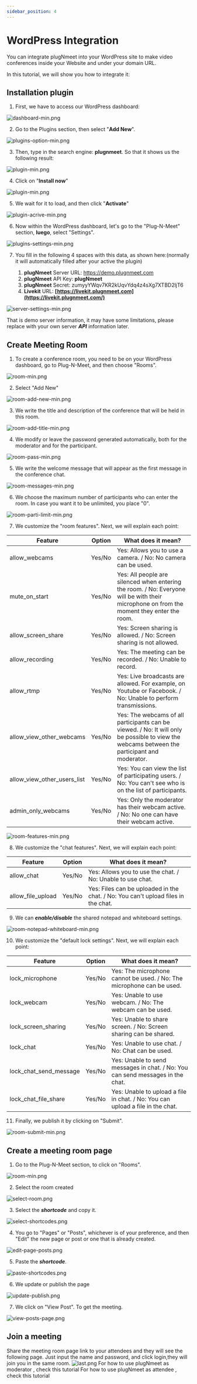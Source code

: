 ```yaml
---
sidebar_position: 4
---
```


# WordPress Integration

You can integrate plugNmeet into your WordPress site to make video conferences inside your Website and under your domain URL.

In this tutorial, we will show you how to integrate it:

## Installation plugin

1. First, we have to access our WordPress dashboard:

![dashboard-min.png](/img/wordpress/dashboard-min.png)

2. Go to the Plugins section, then select "**Add New**".

![plugins-option-min.png](/img/wordpress/plugins-option-min.png)

3. Then, type in the search engine: **plugnmeet**. So that it shows us the following result:

![plugin-min.png](/img/wordpress/plugin-min.png)

4. Click on "**Install now**"

![plugin-min.png](/img/wordpress/plugin-min.png)

5. We wait for it to load, and then click "**Activate**"

![plugin-acrive-min.png](/img/wordpress/plugin-acrive-min.png)

6. Now within the WordPress dashboard, let's go to the "Plug-N-Meet" section, **luego**, select "Settings".

![plugins-settings-min.png](/img/wordpress/plugins-settings-min.png)

7. You fill in the following 4 spaces with this data, as shown here:(normally it will automatically filled after your active the plugin)

   1. **plugNmeet** Server URL: https://demo.plugnmeet.com
   2. **plugNmeet** API Key: **plugNmeet**
   3. **plugNmeet** Secret: zumyyYWqv7KR2kUqvYdq4z4sXg7XTBD2ljT6
   4. **Livekit** URL: **[https://livekit.plugnmeet.com](https://livekit.plugnmeet.com/)**

![server-settings-min.png](/img/wordpress/server-settings-min.png)

That is demo server information, it may have some limitations, please replace with your own server **_API_** information later.

## Create Meeting Room

1. To create a conference room, you need to be on your WordPress dashboard, go to Plug-N-Meet, and then choose "Rooms".

![room-min.png](/img/wordpress/room-min.png)

2. Select "Add New"

![room-add-new-min.png](/img/wordpress/room-add-new-min.png)

3. We write the title and description of the conference that will be held in this room.

![room-add-title-min.png](/img/wordpress/room-add-title-min.png)

4. We modify or leave the password generated automatically, both for the moderator and for the participant.

![room-pass-min.png](/img/wordpress/room-pass-min.png)

5. We write the welcome message that will appear as the first message in the conference chat.

![room-messages-min.png](/img/wordpress/room-messages-min.png)

6. We choose the maximum number of participants who can enter the room. In case you want it to be unlimited, you place "0".

![room-parti-limit-min.png](/img/wordpress/room-parti-limit-min.png)

7. We customize the "room features". Next, we will explain each point:

| Feature                     | Option | What does it mean?                                                                                                                            |
| --------------------------- | ------ | --------------------------------------------------------------------------------------------------------------------------------------------- |
| allow_webcams               | Yes/No | Yes: Allows you to use a camera. / No: No camera can be used.                                                                                 |
| mute_on_start               | Yes/No | Yes: All people are silenced when entering the room. / No: Everyone will be with their microphone on from the moment they enter the room.     |
| allow_screen_share          | Yes/No | Yes: Screen sharing is allowed. / No: Screen sharing is not allowed.                                                                          |
| allow_recording             | Yes/No | Yes: The meeting can be recorded. / No: Unable to record.                                                                                     |
| allow_rtmp                  | Yes/No | Yes: Live broadcasts are allowed. For example, on Youtube or Facebook. / No: Unable to perform transmissions.                                 |
| allow_view_other_webcams    | Yes/No | Yes: The webcams of all participants can be viewed. / No: It will only be possible to view the webcams between the participant and moderator. |
| allow_view_other_users_list | Yes/No | Yes: You can view the list of participating users. / No: You can't see who is on the list of participants.                                    |
| admin_only_webcams          | Yes/No | Yes: Only the moderator has their webcam active. / No: No one can have their webcam active.                                                   |

![room-features-min.png](/img/wordpress/room-features-min.png)

8. We customize the "chat features". Next, we will explain each point:

| Feature           | Option | What does it mean?                                                                |
| ----------------- | ------ | --------------------------------------------------------------------------------- |
| allow_chat        | Yes/No | Yes: Allows you to use the chat. / No: Unable to use chat.                        |
| allow_file_upload | Yes/No | Yes: Files can be uploaded in the chat. / No: You can't upload files in the chat. |

9. We can **_enable/disable_** the shared notepad and whiteboard settings.

![room-notepad-whiteboard-min.png](/img/wordpress/room-notepad-whiteboard-min.png)

10. We customize the "default lock settings". Next, we will explain each point:

| Feature                | Option | What does it mean?                                                             |
| ---------------------- | ------ | ------------------------------------------------------------------------------ |
| lock_microphone        | Yes/No | Yes: The microphone cannot be used. / No: The microphone can be used.          |
| lock_webcam            | Yes/No | Yes: Unable to use webcam. / No: The webcam can be used.                       |
| lock_screen_sharing    | Yes/No | Yes: Unable to share screen. / No: Screen sharing can be shared.               |
| lock_chat              | Yes/No | Yes: Unable to use chat. / No: Chat can be used.                               |
| lock_chat_send_message | Yes/No | Yes: Unable to send messages in chat. / No: You can send messages in the chat. |
| lock_chat_file_share   | Yes/No | Yes: Unable to upload a file in chat. / No: You can upload a file in the chat. |

11. Finally, we publish it by clicking on "Submit".

![room-submit-min.png](/img/wordpress/room-submit-min.png)

## Create a meeting room page

1. Go to the Plug-N-Meet section, to click on "Rooms".

![room-min.png](/img/wordpress/room-min.png)

2. Select the room created

![select-room.png](/img/wordpress/select-room.png)

3. Select the **_shortcode_** and copy it.

![select-shortcodes.png](/img/wordpress/select-shortcodes.png)

4. You go to "Pages" or "Posts", whichever is of your preference, and then "Edit" the new page or post or one that is already created.

![edit-page-posts.png](/img/wordpress/edit-page-posts.png)

5. Paste the **_shortcode_**.

![paste-shortcodes.png](/img/wordpress/paste-shortcodes.png)

6. We update or publish the page

![update-publish.png](/img/wordpress/update-publish.png)

7. We click on "View Post". To get the meeting.

![view-posts-page.png](/img/wordpress/view-posts-page.png)

## Join a meeting

Share the meeting room page link to your attendees and they will see the following page.
Just input the name and password, and click login,they will join you in the same room.
![last.png](/img/wordpress/last.png)
For how to use plugNmeet as moderator , check this tutorial
For how to use plugNmeet as attendee , check this tutorial
